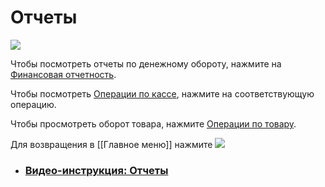 # Отчеты
![](https://github.com/smpb05/DSS-Retail/blob/project-screenshots/%D0%BE%D1%82%D1%87%D0%B5%D1%82%D1%8B.png)

Чтобы посмотреть отчеты по денежному обороту, нажмите на [Финансовая отчетность](https://github.com/smpb05/DSS-Retail/wiki/%D0%A4%D0%B8%D0%BD%D0%B0%D0%BD%D1%81%D0%BE%D0%B2%D0%B0%D1%8F-%D0%BE%D1%82%D1%87%D0%B5%D1%82%D0%BD%D0%BE%D1%81%D1%82%D1%8C).

Чтобы посмотреть [Операции по кассе](https://github.com/smpb05/DSS-Retail/wiki/%D0%9E%D0%BF%D0%B5%D1%80%D0%B0%D1%86%D0%B8%D0%B8-%D0%BF%D0%BE-%D0%BA%D0%B0%D1%81%D1%81%D0%B5), нажмите на соответствующую операцию.

Чтобы просмотреть оборот товара, нажмите [Операции по товару](https://github.com/smpb05/DSS-Retail/wiki/%D0%9E%D0%BF%D0%B5%D1%80%D0%B0%D1%86%D0%B8%D0%B8-%D0%BF%D0%BE-%D1%82%D0%BE%D0%B2%D0%B0%D1%80%D1%83).

Для возвращения в [[Главное меню]] нажмите ![](https://github.com/smpb05/DSS-Retail/blob/project-screenshots/%D0%BA%D0%BD%D0%BE%D0%BF%D0%BA%D0%B0%20%D0%BD%D0%B0%D0%B7%D0%B0%D0%B41.png)

* ### [Видео-инструкция: Отчеты](https://www.youtube.com/watch?v=BQrIhg5Tclk)